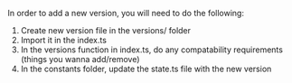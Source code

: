 In order to add a new version, you will need to do the following:

1. Create new version file in the versions/ folder
2. Import it in the index.ts
3. In the versions function in index.ts, do any compatability requirements (things you wanna add/remove)
4. In the constants folder, update the state.ts file with the new version